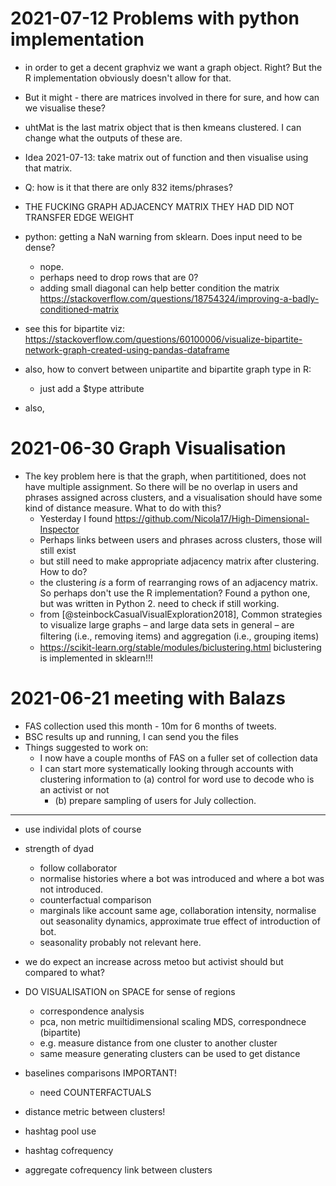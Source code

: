 
# 2021-07-12 Problems with python implementation
* in order to get a decent graphviz we want a graph object. Right? But the R implementation obviously doesn't allow for that.
* But it might - there are matrices involved in there for sure, and how can we visualise these?
* uhtMat is the last matrix object that is then kmeans clustered. I can change what the outputs of these are.
* Idea 2021-07-13: take matrix out of function and then visualise using that matrix.
* Q: how is it that there are only 832 items/phrases?
* THE FUCKING GRAPH ADJACENCY MATRIX THEY HAD DID NOT TRANSFER EDGE WEIGHT
* python: getting a NaN warning from sklearn. Does input need to be dense?
	* nope.
	* perhaps need to drop rows that are 0?
	* adding small diagonal can help better condition the matrix https://stackoverflow.com/questions/18754324/improving-a-badly-conditioned-matrix

* see this for bipartite viz: https://stackoverflow.com/questions/60100006/visualize-bipartite-network-graph-created-using-pandas-dataframe

* also, how to convert between unipartite and bipartite graph type in R:
	* just add a $type attribute

* also,  

# 2021-06-30 Graph Visualisation
* The key problem here is that the graph, when partititioned, does not have multiple assignment. So there will be no overlap in users and phrases assigned across clusters, and a visualisation should have some kind of distance measure. What to do with this?
	* Yesterday I found https://github.com/Nicola17/High-Dimensional-Inspector
	* Perhaps links between users and phrases across clusters, those will still exist
	* but still need to make appropriate adjacency matrix after clustering. How to do?
	* the clustering _is_ a form of rearranging rows of an adjacency matrix. So perhaps don't use the R implementation? Found a python one, but was written in Python 2. need to check if still working.
	* from [@steinbockCasualVisualExploration2018], Common strategies to visualize large graphs – and large data sets in general – are ﬁltering (i.e., removing items) and aggregation (i.e., grouping items)
	* https://scikit-learn.org/stable/modules/biclustering.html biclustering is implemented in sklearn!!!


# 2021-06-21 meeting with Balazs

* FAS collection used this month - 10m for 6 months of tweets.
* BSC results up and running, I can send you the files
* Things suggested to work on:
	* I now have a couple months of FAS on a fuller set of collection data
	* I can start more systematically looking through accounts with clustering information to (a) control for word use to decode who is an activist or not
		* (b) prepare sampling of users for July collection.
---
* use individal plots of course
* strength of dyad
	* follow collaborator
	* normalise histories where a bot was introduced and where a bot was not introduced.
	* counterfactual comparison
	* marginals like account same age, collaboration intensity, normalise out seasonality dynamics, approximate true effect of introduction of bot.
	* seasonality probably not relevant here.

* we do expect an increase across metoo but activist should but compared to what?
* DO VISUALISATION on SPACE for sense of regions
	* correspondence analysis
	* pca, non metric muiltidimensional scaling MDS, correspondnece (bipartite)
	* e.g. measure distance from one cluster to another cluster
	* same measure generating clusters can be used to get distance

* baselines comparisons IMPORTANT!
	* need COUNTERFACTUALS

* distance metric between clusters!
* hashtag pool use
* hashtag cofrequency
* aggregate cofrequency link between clusters